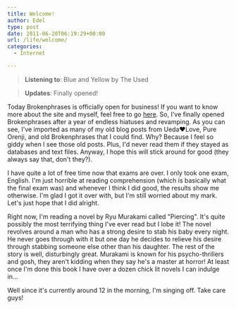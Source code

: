 ```yaml
---
title: Welcome!
author: Edel
type: post
date: 2011-06-20T06:19:29+00:00
url: /life/welcome/
categories:
  - Internet

---
```

> **Listening to**: Blue and Yellow by The Used
  
> **Updates**: Finally opened!

Today Brokenphrases is officially open for business! If you want to know more about the site and myself, feel free to go [here][1]. So, I've finally opened Brokenphrases after a year of endless hiatuses and revamping. As you can see, I've imported as many of my old blog posts from Ueda&hearts;Love, Pure Orenji, and old Brokenphrases that I could find. Why? Because I feel so giddy when I see those old posts. Plus, I'd never read them if they stayed as databases and text files. Anyway, I hope this will stick around for good (they always say that, don't they?). 

I have quite a lot of free time now that exams are over. I only took one exam, English. I'm just horrible at reading comprehension (which is basically what the final exam was) and whenever I think I did good, the results show me otherwise. I'm glad I got it over with, but I'm still worried about my mark. Let's just hope that I did alright.

Right now, I'm reading a novel by Ryu Murakami called "Piercing". It's quite possibly the most terrifying thing I've ever read but I lobe it! The novel revolves around a man who has a strong desire to stab his baby every night. He never goes through with it but one day he decides to relieve his desire through stabbing someone else other than his daughter. The rest of the story is well, disturbingly great. Murakami is known for his psycho-thrillers and gosh, they aren't kidding when they say he's a master at horror! At least once I'm done this book I have over a dozen chick lit novels I can indulge in&#8230;

Well since it's currently around 12 in the morning, I'm singing off. Take care guys!




 [1]: /about